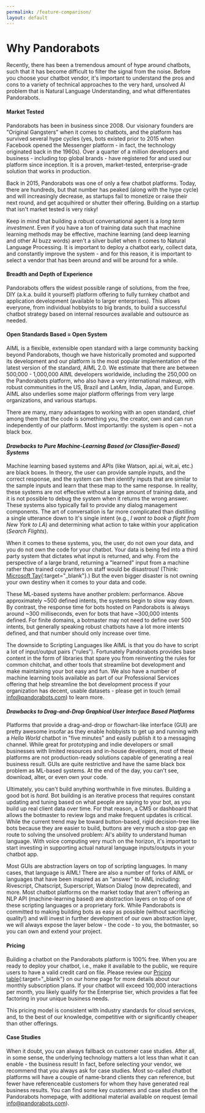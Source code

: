 ```yaml
---
permalink: /feature-comparison/
layout: default
---
```


<div markdown="1" class="pb-docs__content">

# Why Pandorabots

Recently, there has been a tremendous amount of hype around chatbots, such that it has become difficult to filter the signal from the noise. Before you choose your chatbot vendor, it's important to understand the pros and cons to a variety of technical approaches to the very hard, unsolved AI problem that is Natural Language Understanding, and what differentiates Pandorabots.

#### Market Tested

Pandorabots has been in business since 2008. Our visionary founders are "Original Gangsters" when it comes to chatbots, and the platform has survived several hype cycles \(yes, bots existed prior to 2015 when Facebook opened the Messenger platform - in fact, the technology originated back in the 1960s\). Over a quarter of a million developers and business - including top global brands - have registered for and used our platform since inception. It is a proven, market-tested, enterprise-grade solution that works in production.

Back in 2015, Pandorabots was one of only a few chatbot platforms. Today, there are hundreds, but that number has peaked \(along with the hype cycle\) and will increasingly decrease, as startups fail to monetize or raise their next round, and get acquihired or shutter their offering. Building on a startup that isn't market tested is very risky!

Keep in mind that building a robust conversational agent is a _long term investment_. Even if you have a ton of training data such that machine learning methods may be effective, machine learning \(and deep learning and other AI buzz words\) aren't a silver bullet when it comes to Natural Language Processing. It is important to deploy a chatbot early, collect data, and constantly improve the system - and for this reason, it is important to select a vendor that has been around and will be around for a while.

#### Breadth and Depth of Experience

Pandorabots offers the widest possible range of solutions, from the free, DIY \(a.k.a. build it yourself\) platform offering to fully turnkey chatbot and application development \(available to larger enterprises\). This allows everyone, from individual hobbyists to big brands, to build a successful chatbot strategy based on internal resources available and outsource as needed.

#### Open Standards Based = Open System

AIML is a flexible, extensible open standard with a large community backing beyond Pandorabots, though we have historically promoted and supported its development and our platform is the most popular implementation of the latest version of the standard, AIML 2.0. We estimate that there are between 500,000 - 1,000,000 AIML developers worldwide, including the 250,000 on the Pandorabots platform, who also have a very international makeup, with robust communities in the US, Brazil and LatAm, India, Japan, and Europe. AIML also underlies some major platform offerings from very large organizations, and various startups.

There are many, many advantages to working with an open standard, chief among them that the code is something you, the creator, own and can run independently of our platform. Most importantly: the system is open - not a black box.

#### _Drawbacks to Pure Machine-Learning Based \(or Classifier-Based\) Systems_

Machine learning based systems and APIs \(like Watson, api.ai, wit.ai, etc.\) are black boxes. In theory, the user can provide sample inputs, and the correct response, and the system can then identify inputs that are similar to the sample inputs and learn that these map to the same response. In reality, these systems are not effective without a large amount of training data, and it is not possible to debug the system when it returns the wrong answer. These systems also typically fail to provide any dialog management components. The art of conversation is far more complicated than distilling a single utterance down to it's single intent \(e.g., _I want to book a flight from New York to LA_\) and determining what action to take within your application \(_Search Flights_\).

When it comes to these systems, you, the user, do not own your data, and you do not own the code for your chatbot. Your data is being fed into a third party system that dictates what input is returned, and why. From the perspective of a large brand, returning a "learned" input from a machine rather than trained copywriters on staff would be disastrous! \(Think: [Microsoft Tay](https://en.wikipedia.org/wiki/Tay_%28bot%29){:target="_blank"}.\) But the even bigger disaster is not owning your own destiny when it comes to your data and code.

These ML-based systems have another problem: performance. Above approximately ~500 defined intents, the systems begin to slow way down. By contrast, the response time for bots hosted on Pandorabots is always around ~300 milliseconds, even for bots that have ~300,000 intents defined. For finite domains, a botmaster may not need to define over 500 intents, but generally speaking robust chatbots have a lot more intents defined, and that number should only increase over time.

The downside to Scripting Languages like AIML is that you do have to script a lot of input/output pairs \("rules"\). Fortunately Pandorabots provides base content in the form of libraries that spare you from reinventing the rules for common chitchat, and other tools that streamline bot development and make maintaining your bot easy and fun. We also have a number of machine learning tools available as part of our Professional Services offering that help streamline the bot development process if your organization has decent, usable datasets - please get in touch \(email info@pandorabots.com\) to learn more.

#### _Drawbacks to Drag-and-Drop Graphical User Interface Based Platforms_

Platforms that provide a drag-and-drop or flowchart-like interface \(GUI\) are pretty awesome insofar as they enable hobbyists to get up and running with a _Hello World_ chatbot in "five minutes" and easily publish it to a messaging channel. While great for prototyping and indie developers or small businesses with limited resources and in-house developers, most of these platforms are not production-ready solutions capable of generating a real business result. GUIs are quite restrictive and have the same black box problem as ML-based systems. At the end of the day, you can't see, download, alter, or even own your code.

Ultimately, you can't build anything worthwhile in five minutes. Building a good bot is _hard_. Bot building is an iterative process that requires constant updating and tuning based on what people are saying to your bot, as you build up real client data over time. For that reason, a CMS or dashboard that allows the botmaster to review logs and make frequent updates is critical. While the current trend may be toward button-based, rigid decision-tree like bots because they are easier to build, buttons are very much a stop gap en route to solving the unsolved problem: AI's ability to understand human language. With voice computing very much on the horizon, it's important to start investing in supporting actual natural language inputs/outputs in your chatbot app.

Most GUIs are abstraction layers on top of scripting languages. In many cases, that language is AIML! There are also a number of forks of AIML or languages that have been inspired as an "answer" to AIML including: Rivescript, Chatscript, Superscript, Watson Dialog \(now deprecated\), and more. Most chatbot platforms on the market today that aren't offering an NLP API \(machine-learning based\) are abstraction layers on top of one of these scripting languages or a proprietary fork. While Pandorabots is committed to making building bots as easy as possible \(without sacrificing quality!\) and will invest in further development of our own abstraction layer, we will always expose the layer below - the code - to you, the botmaster, so you can own and extend your project.

#### Pricing

Building a chatbot on the Pandorabots platform is 100% free. When you are ready to deploy your chatbot, i.e., make it available to the public, we require users to have a valid credit card on file. Please review our [Pricing table](https://www.pandorabots.com/home.html#pricing){:target="_blank"} on our home page for more details about our monthly subscription plans. If your chatbot will exceed 100,000 interactions per month, you likely qualify for the Enterprise tier, which provides a flat fee factoring in your unique business needs.

This pricing model is consistent with industry standards for cloud services, and, to the best of our knowledge, competitive with or significantly cheaper than other offerings.

#### Case Studies

When it doubt, you can always fallback on customer case studies. After all, in some sense, the underlying technology matters a lot less than what it can enable - the business result! In fact, before selecting your vendor, we recommend that you always ask for case studies. Most so-called chatbot platforms will have a couple of name-brand clients they can reference, but fewer have referenceable customers for whom they have generated real business results. You can find some key customers and case studies on the Pandorabots homepage, with additional material available on request \(email info@pandorabots.com\).
</div>
